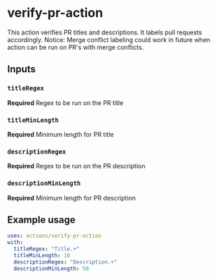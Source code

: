 # verify-pr-action

This action verifies PR titles and descriptions. It labels pull requests accordingly.
Notice: Merge conflict labeling could work in future when action can be run on PR's with merge conflicts.

## Inputs

### `titleRegex`

**Required** Regex to be run on the PR title

### `titleMinLength`

**Required** Minimum length for PR title

### `descriptionRegex`

**Required** Regex to be run on the PR description

### `descriptionMinLength`

**Required** Minimum length for PR description

## Example usage

```yaml
uses: actions/verify-pr-action
with:
  titleRegex: "Title.+"
  titleMinLength: 10
  descriptionRegex: "Description.+"
  descriptionMinLength: 50
```
